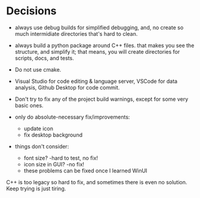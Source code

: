 # Decisions

- always use debug builds for simplified debugging,
and, no create so much intermidiate directories that's hard to clean.

- always build a python package around C++ files.
that makes you see the structure, and simplify it;
that means, you will create directories for scripts, docs, and tests.

- Do not use cmake.

- Visual Studio for code editing & language server, VSCode for data analysis, Github Desktop for code commit.

- Don't try to fix any of the project build warnings, except for some very basic ones.

- only do absolute-necessary fix/improvements:
    - update icon
    - fix desktop background

- things don't consider:
    - font size? -hard to test, no fix!
    - icon size in GUI? -no fix!
    - these problems can be fixed once I learned WinUI

C++ is too legacy so hard to fix, and sometimes there is even no solution. Keep trying is just tiring.
